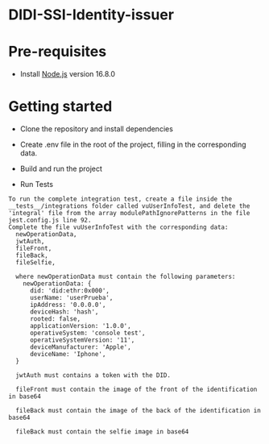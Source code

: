 # DIDI-SSI-Identity-issuer

# Pre-requisites

- Install [Node.js](https://nodejs.org/en/) version 16.8.0

# Getting started

- Clone the repository and install dependencies

- Create .env file in the root of the project, filling in the corresponding data.

- Build and run the project

- Run Tests

```
To run the complete integration test, create a file inside the __tests__/integrations folder called vuUserInfoTest, and delete the 'integral' file from the array modulePathIgnorePatterns in the file jest.config.js line 92.
Complete the file vuUserInfoTest with the corresponding data:
  newOperationData,
  jwtAuth,
  fileFront,
  fileBack,
  fileSelfie,

  where newOperationData must contain the following parameters:
    newOperationData: {
      did: 'did:ethr:0x000',
      userName: 'userPrueba',
      ipAddress: '0.0.0.0',
      deviceHash: 'hash',
      rooted: false,
      applicationVersion: '1.0.0',
      operativeSystem: 'console test',
      operativeSystemVersion: '11',
      deviceManufacturer: 'Apple',
      deviceName: 'Iphone',
  }

  jwtAuth must contains a token with the DID.

  fileFront must contain the image of the front of the identification in base64

  fileBack must contain the image of the back of the identification in base64

  fileBack must contain the selfie image in base64

```
